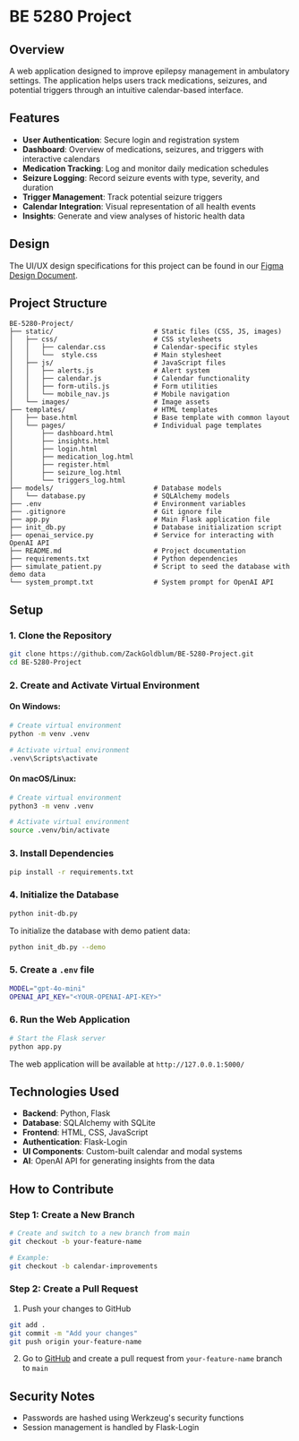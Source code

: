 # BE 5280 Project

## Overview
A web application designed to improve epilepsy management in ambulatory settings. The application helps users track medications, seizures, and potential triggers through an intuitive calendar-based interface.

## Features
- **User Authentication**: Secure login and registration system
- **Dashboard**: Overview of medications, seizures, and triggers with interactive calendars
- **Medication Tracking**: Log and monitor daily medication schedules
- **Seizure Logging**: Record seizure events with type, severity, and duration
- **Trigger Management**: Track potential seizure triggers
- **Calendar Integration**: Visual representation of all health events
- **Insights**: Generate and view analyses of historic health data

## Design
The UI/UX design specifications for this project can be found in our [Figma Design Document](https://www.figma.com/design/xQAEsSvGQf7qSOuBbyZCcJ/BE-5280-Project).

## Project Structure
```
BE-5280-Project/
├── static/                         # Static files (CSS, JS, images)
│   ├── css/                        # CSS stylesheets
│   │   ├── calendar.css            # Calendar-specific styles
│   │   └──  style.css              # Main stylesheet
│   ├── js/                         # JavaScript files
│   │   ├── alerts.js               # Alert system
│   │   ├── calendar.js             # Calendar functionality
│   │   ├── form-utils.js           # Form utilities
│   │   └── mobile_nav.js           # Mobile navigation
│   └── images/                     # Image assets
├── templates/                      # HTML templates
│   ├── base.html                   # Base template with common layout
│   └── pages/                      # Individual page templates
│       ├── dashboard.html
│       ├── insights.html
│       ├── login.html
│       ├── medication_log.html
│       ├── register.html
│       ├── seizure_log.html
│       └── triggers_log.html
├── models/                         # Database models
│   └── database.py                 # SQLAlchemy models
├── .env                            # Environment variables
├── .gitignore                      # Git ignore file
├── app.py                          # Main Flask application file
├── init_db.py                      # Database initialization script
├── openai_service.py               # Service for interacting with OpenAI API
├── README.md                       # Project documentation
├── requirements.txt                # Python dependencies
├── simulate_patient.py             # Script to seed the database with demo data
└── system_prompt.txt               # System prompt for OpenAI API
```

## Setup

### 1. Clone the Repository
```bash
git clone https://github.com/ZackGoldblum/BE-5280-Project.git
cd BE-5280-Project
```

### 2. Create and Activate Virtual Environment

#### On Windows:
```bash
# Create virtual environment
python -m venv .venv

# Activate virtual environment
.venv\Scripts\activate
```

#### On macOS/Linux:
```bash
# Create virtual environment
python3 -m venv .venv

# Activate virtual environment
source .venv/bin/activate
```

### 3. Install Dependencies
```bash
pip install -r requirements.txt
```

### 4. Initialize the Database
```bash
python init-db.py
```

To initialize the database with demo patient data:
```bash
python init_db.py --demo
```

### 5. Create a `.env` file
```bash
MODEL="gpt-4o-mini"
OPENAI_API_KEY="<YOUR-OPENAI-API-KEY>"
```

### 6. Run the Web Application
```bash
# Start the Flask server
python app.py
```

The web application will be available at `http://127.0.0.1:5000/`

## Technologies Used
- **Backend**: Python, Flask
- **Database**: SQLAlchemy with SQLite
- **Frontend**: HTML, CSS, JavaScript
- **Authentication**: Flask-Login
- **UI Components**: Custom-built calendar and modal systems
- **AI**: OpenAI API for generating insights from the data

## How to Contribute

### Step 1: Create a New Branch
```bash
# Create and switch to a new branch from main
git checkout -b your-feature-name

# Example:
git checkout -b calendar-improvements
```

### Step 2: Create a Pull Request
1. Push your changes to GitHub
```bash
git add .
git commit -m "Add your changes"
git push origin your-feature-name
```

2. Go to [GitHub](https://github.com/ZackGoldblum/BE-5280-Project) and create a pull request from `your-feature-name` branch to `main`

## Security Notes
- Passwords are hashed using Werkzeug's security functions
- Session management is handled by Flask-Login
